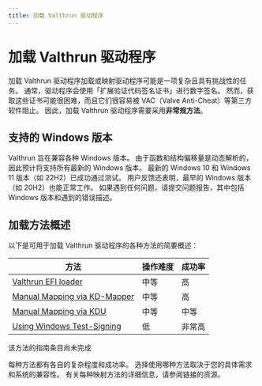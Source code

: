```yaml
---
title: 加载 Valthrun 驱动程序
---
```


# 加载 Valthrun 驱动程序
加载 Valthrun 驱动程序加载或映射驱动程序可能是一项复杂且具有挑战性的任务。 
通常，驱动程序会使用「扩展验证代码签名证书」进行数字签名。 
然而，获取这些证书可能很困难，而且它们很容易被 VAC（Valve Anti-Cheat）等第三方软件阻止。 
因此，加载 Valthrun 驱动程序需要采用**非常规方法**。

## 支持的 Windows 版本 
Valthrun 旨在兼容各种 Windows 版本。 
由于函数和结构偏移量是动态解析的，因此预计将支持所有最新的 Windows 版本。 
最新的 Windows 10 和 Windows 11 版本（如 22H2）已成功通过测试。 
用户反馈还表明，最早的 Windows 版本（如 20H2）也能正常工作。 
如果遇到任何问题，请提交问题报告，其中包括 Windows 版本和遇到的错误描述。

## 加载方法概述
以下是可用于加载 Valthrun 驱动程序的各种方法的简要概述：

| 方法 | 操作难度 | 成功率 |
| --- | --- | --- |
| [Valthrun EFI loader](./efi-bootloader) | 中等 | 高 |
| [Manual Mapping via KD-Mapper](./kdmapper) | 中等 | 高 |
| [Manual Mapping via KDU](./kdu) | 中等 | 中等 |
| [Using Windows Test-Signing](./test-signing) | 低 | 非常高 |

该方法的指南条目尚未完成

每种方法都有各自的复杂程度和成功率。 
选择使用哪种方法取决于您的具体需求和系统的兼容性。 
有关每种映射方法的详细信息，请参阅链接的资源。